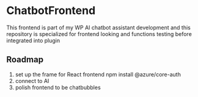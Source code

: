 # ChatbotFrontend

This frontend is part of my WP AI chatbot assistant development and this repository is specialized for frontend looking and functions testing before integrated into plugin

## Roadmap
  1. set up the frame for React frontend
  npm install @azure/core-auth
  2. connect to AI
  3. polish frontend to be chatbubbles
